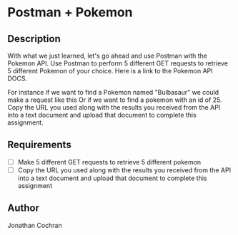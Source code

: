 # Postman + Pokemon
## Description 
With what we just learned, let's go ahead and use Postman with the Pokemon API. Use Postman to perform 5 different GET requests to retrieve 5 different Pokemon of your choice. Here is a link to the Pokemon API DOCS.

For instance if we want to find a Pokemon named "Bulbasaur" we could make a request like this
Or if we want to find a pokemon with an id of 25.
Copy the URL you used along with the results you received from the API into a text document and upload that document to complete this assignment.
## Requirements
- [ ] Make 5 different GET requests to retrieve 5 different pokemon
- [ ] Copy the URL you used along with the results you received from the API into a text document and upload that document to complete this assignment
## Author 
Jonathan Cochran